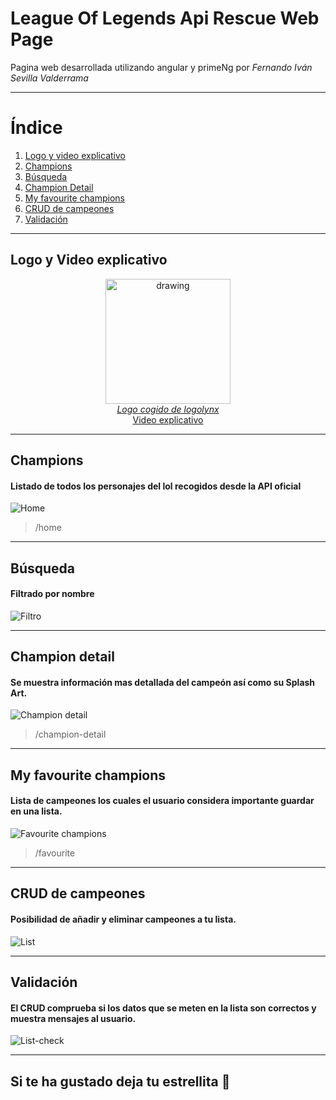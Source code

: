 # League Of Legends Api Rescue Web Page

Pagina web desarrollada utilizando angular y primeNg por <em>Fernando Iván Sevilla Valderrama</em>




--------------------------------------- 



# Índice
1. [Logo y video explicativo](#logo-y-video-explicativo)
2. [Champions](#champions)
3. [Búsqueda](#búsqueda)
4. [Champion Detail](#champion-detail)
5. [My favourite champions](#my-favourite-champions)
6. [CRUD de campeones](#crud-de-campeones)
7. [Validación](#validación)



--------------------------------------- 
## Logo y Video explicativo

<p align="center">
 <img src="https://www.logolynx.com/images/logolynx/6b/6bb837960806745a1543e6b43fca2297.png" alt="drawing" width="200"/>
 <br>
 <em><a align="center" href="https://www.logolynx.com/topic/riot+games">Logo cogido de logolynx</a></em>
 <br>
  <a align="center" href="https://www.youtube.com/watch?v=NF1Dqf8jbcI">Video explicativo</a>
</p>
  

---------------------------------------  


## Champions
#### Listado de todos los personajes del lol recogidos desde la API oficial
![Home](gifs/1z.gif)
> /home


---------------------------------------


## Búsqueda
#### Filtrado por nombre
![Filtro](gifs/2z.gif)


---------------------------------------  


## Champion detail
#### Se muestra información mas detallada del campeón así como su Splash Art.
![Champion detail](gifs/3z.gif)
> /champion-detail

 

---------------------------------------  


## My favourite champions
#### Lista de campeones los cuales el usuario considera importante guardar en una lista.
![Favourite champions](img_ionic/4z.png)
> /favourite


---------------------------------------


## CRUD de campeones
#### Posibilidad de añadir y eliminar campeones a tu lista.
![List](img_ionic/5z.png)
 
---------------------------------------  

## Validación
#### El CRUD comprueba si los datos que se meten en la lista son correctos y muestra mensajes al usuario.
![List-check](img_ionic/6z.png)


---------------------------------------  


## Si te ha gustado deja tu estrellita 🤩
